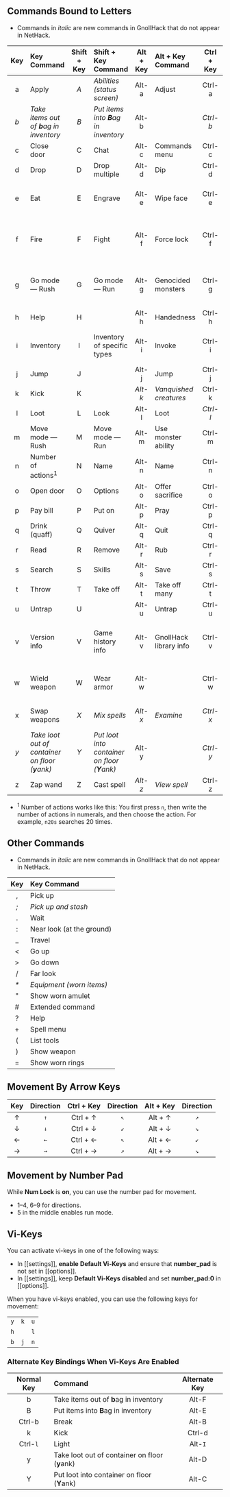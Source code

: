 ## Commands Bound to Letters

- Commands in *italic* are new commands in GnollHack that do not appear in NetHack.

| Key | Key Command | Shift + Key | Shift + Key Command | Alt + Key | Alt + Key Command | Ctrl + Key | Ctrl + Key Command |
| :-: | :------ | :-: | :---------- | :-: | :--------- | :-: | :-------- |
| a | Apply | *A* | *Abilities (status screen)* | Alt-a | Adjust | Ctrl-a | Repeat |
| *b* | *Take items out of **b**ag in inventory* | *B* | *Put items into **B**ag in inventory* | Alt-b |  | *Ctrl-b* | *Break* |
| c | Close door | C | Chat | Alt-c | Commands menu | Ctrl-c |  |
| d | Drop | D | Drop multiple | Alt-d | Dip | Ctrl-d | Kick |
| e | Eat | E | Engrave | Alt-e | Wipe face | Ctrl-e | Detect _(wizard mode only)_ |
| f | Fire | F | Fight | Alt-f | Force lock | Ctrl-f | Reveal map _(wizard mode only)_ |
| g | Go mode — Rush | G | Go mode — Run | Alt-g | Genocided monsters | Ctrl-g | Create monster _(wizard mode only)_ |
| h | Help | H |  | Alt-h | Handedness | Ctrl-h |  |
| i | Inventory | I | Inventory of specific types | Alt-i | Invoke | Ctrl-i | Identify _(wizard mode only)_ |
| j | Jump | J |  | Alt-j | Jump | Ctrl-j |  |
| k | Kick | K |  | *Alt-k* | *Vanquished creatures* | Ctrl-k |  |
| l | Loot | L | Look | Alt-l | Loot | *Ctrl-l* | *Light/Snuff out* |
| m | Move mode — Rush | M | Move mode — Run | Alt-m | Use monster ability | Ctrl-m |  |
| n | Number of actions<sup>1</sup> | N | Name | Alt-n | Name | Ctrl-n | Annotate dungeon level |
| o | Open door | O | Options | Alt-o | Offer sacrifice | Ctrl-o | Dungeon overview |
| p | Pay bill | P | Put on | Alt-p | Pray | Ctrl-p |  |
| q | Drink (quaff) | Q | Quiver | Alt-q | Quit | Ctrl-q |  |
| r | Read | R | Remove | Alt-r | Rub | Ctrl-r | Redraw screen |
| s | Search | S | Skills | Alt-s | Save | Ctrl-s | Sit |
| t | Throw | T | Take off | Alt-t | Take off many | Ctrl-t | Teleport |
| u | Untrap | U |  | Alt-u | Untrap | Ctrl-u |  |
| v | Version info | V | Game history info | Alt-v | GnollHack library info | Ctrl-v | Level teleport _(wizard mode only)_ |
| w | Wield weapon | W | Wear armor | Alt-w | | Ctrl-w | Wish _(wizard mode only)_ |
| x | Swap weapons | *X* | *Mix spells* | *Alt-x* | *Examine* | *Ctrl-x* | *Dual weapon mode* |
| *y* | *Take loot out of container on floor (**y**ank)* | *Y* | *Put loot into container on floor (**Y**ank)* | Alt-y |  | *Ctrl-y* | *Yell for pets* |
| z | Zap wand | Z | Cast spell | *Alt-z* | *View spell* | Ctrl-z |  |

- <sup>1</sup> Number of actions works like this: You first press `n`, then write the number of actions in numerals, and then choose the action. For example, `n20s` searches 20 times.


## Other Commands

- Commands in *italic* are new commands in GnollHack that do not appear in NetHack.

| Key | Key Command |
| :-: | :---------- |
| , | Pick up |
| *;* | *Pick up and stash* |
| . | Wait |
| : | Near look (at the ground) |
| _ | Travel |
| < | Go up |
| > | Go down |
| / | Far look |
| _*_ | *Equipment (worn items)* |
| " | Show worn amulet |
| # | Extended command |
| ? | Help |
| + | Spell menu |
| ( | List tools |
| ) | Show weapon |
| = | Show worn rings |

## Movement By Arrow Keys

| Key | Direction | Ctrl + Key | Direction | Alt + Key | Direction |
| :-: | :-------: | :--------: | :-------: | :-------: | :-------: |
| ↑ | `↑` | Ctrl + ↑ | `↖` | Alt + ↑ | `↗` |
| ↓ | `↓` | Ctrl + ↓ | `↙` | Alt + ↓ | `↘` |
| ← | `←` | Ctrl + ← | `↖` | Alt + ← | `↙` |
| → | `→` | Ctrl + → | `↗` | Alt + → | `↘` |

## Movement by Number Pad

While **Num Lock** is **on**, you can use the number pad for movement. 

- 1–4, 6–9 for directions.
- 5 in the middle enables run mode.

## Vi-Keys

You can activate vi-keys in one of the following ways:

- In [[settings]], **enable** **Default Vi-Keys** and ensure that **number_pad** is not set in [[options]].
- In [[settings]], keep **Default Vi-Keys** **disabled** and set **number_pad:0** in [[options]].

When you have vi-keys enabled, you can use the following keys for movement:

<table>
<tbody>
<tr><td><code>y</code></td><td><code>k</code></td><td><code>u</code></td></tr>
<tr><td><code>h</code></td><td>&nbsp;</td><td><code>l</code></td></tr>
<tr><td><code>b</code></td><td><code>j</code></td><td><code>n</code></td></tr>
</tbody>
</table>

### Alternate Key Bindings When Vi-Keys Are Enabled

| Normal Key | Command | Alternate Key |
| :--------: | :------ | :-----------: |
| b | Take items out of **b**ag in inventory | Alt-F |
| B | Put items into **B**ag in inventory | Alt-E |
| Ctrl-b | Break | Alt-B |
| k | Kick | Ctrl-d |
| Ctrl-`l` | Light | Alt-`I` |
| y | Take loot out of container on floor (**y**ank) | Alt-D |
| Y | Put loot into container on floor (**Y**ank) | Alt-C |
